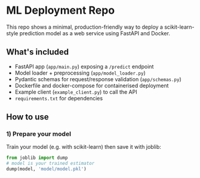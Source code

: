 # ML Deployment Repo

This repo shows a minimal, production-friendly way to deploy a scikit-learn-style prediction model as a web service using FastAPI and Docker.

## What's included

- FastAPI app (`app/main.py`) exposing a `/predict` endpoint
- Model loader + preprocessing (`app/model_loader.py`)
- Pydantic schemas for request/response validation (`app/schemas.py`)
- Dockerfile and docker-compose for containerised deployment
- Example client (`example_client.py`) to call the API
- `requirements.txt` for dependencies

## How to use

### 1) Prepare your model

Train your model (e.g. with scikit-learn) then save it with joblib:

```python
from joblib import dump
# model is your trained estimator
dump(model, 'model/model.pkl')
